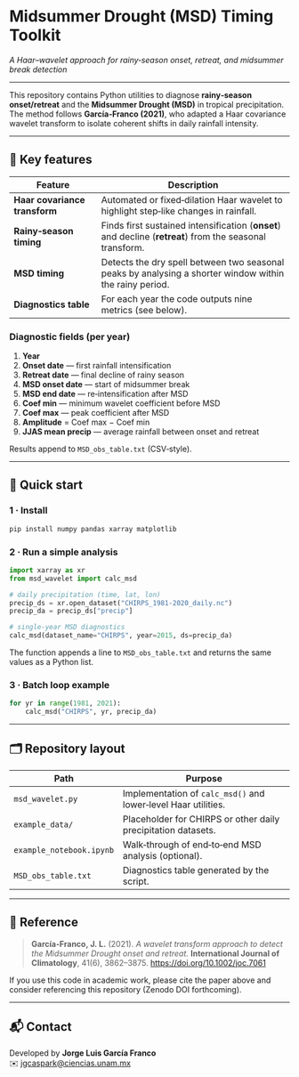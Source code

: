 # Midsummer Drought (MSD) Timing Toolkit  
*A Haar–wavelet approach for rainy‑season onset, retreat, and midsummer break detection*

---

This repository contains Python utilities to diagnose **rainy‑season onset/retreat** and the **Midsummer Drought (MSD)** in tropical precipitation. The method follows **García‑Franco (2021)**, who adapted a Haar covariance wavelet transform to isolate coherent shifts in daily rainfall intensity.

---
## 📌 Key features

| Feature | Description |
|---------|-------------|
| **Haar covariance transform** | Automated or fixed‑dilation Haar wavelet to highlight step‑like changes in rainfall. |
| **Rainy‑season timing** | Finds first sustained intensification (**onset**) and decline (**retreat**) from the seasonal transform. |
| **MSD timing** | Detects the dry spell between two seasonal peaks by analysing a shorter window within the rainy period. |
| **Diagnostics table** | For each year the code outputs nine metrics (see below). |

### Diagnostic fields (per year)
1. **Year**  
2. **Onset date** — first rainfall intensification  
3. **Retreat date** — final decline of rainy season  
4. **MSD onset date** — start of midsummer break  
5. **MSD end date** — re‑intensification after MSD  
6. **Coef min** — minimum wavelet coefficient before MSD  
7. **Coef max** — peak coefficient after MSD  
8. **Amplitude** = Coef max − Coef min  
9. **JJAS mean precip** — average rainfall between onset and retreat  

Results append to `MSD_obs_table.txt` (CSV‑style).

---
## 🔧 Quick start

### 1 · Install
```bash
pip install numpy pandas xarray matplotlib
```

### 2 · Run a simple analysis
```python
import xarray as xr
from msd_wavelet import calc_msd

# daily precipitation (time, lat, lon)
precip_ds = xr.open_dataset("CHIRPS_1981‑2020_daily.nc")
precip_da = precip_ds["precip"]

# single‑year MSD diagnostics
calc_msd(dataset_name="CHIRPS", year=2015, ds=precip_da)
```
The function appends a line to `MSD_obs_table.txt` and returns the same values as a Python list.

### 3 · Batch loop example
```python
for yr in range(1981, 2021):
    calc_msd("CHIRPS", yr, precip_da)
```

---
## 🗂️ Repository layout
| Path | Purpose |
|------|---------|
| `msd_wavelet.py` | Implementation of `calc_msd()` and lower‑level Haar utilities. |
| `example_data/` | Placeholder for CHIRPS or other daily precipitation datasets. |
| `example_notebook.ipynb` | Walk‑through of end‑to‑end MSD analysis (optional). |
| `MSD_obs_table.txt` | Diagnostics table generated by the script. |

---
## 📖 Reference
> **García‑Franco, J. L.** (2021). *A wavelet transform approach to detect the Midsummer Drought onset and retreat.* **International Journal of Climatology**, 41(6), 3862–3875. <https://doi.org/10.1002/joc.7061>

If you use this code in academic work, please cite the paper above and consider referencing this repository (Zenodo DOI forthcoming).

---
## 📬 Contact
Developed by **Jorge Luis García Franco**  
✉️ [jgcaspark@ciencias.unam.mx](mailto:jgcaspark@ciencias.unam.mx)



